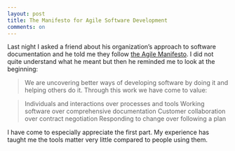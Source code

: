 ```yaml
---
layout: post
title: The Manifesto for Agile Software Development
comments: on
---
```

Last night I asked a friend about his organization’s approach to software documentation and he told me they follow [the Agile Manifesto](http://agilemanifesto.org). I did not quite understand what he meant but then he reminded me to look at the beginning:

> We are uncovering better ways of developing
software by doing it and helping others do it.
Through this work we have come to value:

> Individuals and interactions over processes and tools
> Working software over comprehensive documentation
> Customer collaboration over contract negotiation
> Responding to change over following a plan

I have come to especially appreciate the first part. My experience has taught me the tools matter very little compared to people using them. 